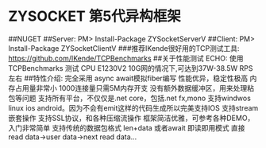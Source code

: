 ﻿# ZYSOCKET 第5代异构框架

##NUGET
##Server: PM> Install-Package ZYSocketServerV
##Client:  PM> Install-Package ZYSocketClientV
###推荐IKende很好用的TCP测试工具: https://github.com/IKende/TCPBenchmarks
##关于性能测试 ECHO:
使用TCPBenchmarks 测试 CPU  E1230V2  10G网的情况下,可达到37W-38.5W RPS左右
##特性介绍:
完全采用 async await模拟fiber编写
性能优异，稳定性极高
内存占用量非常小 1000连接量只需5M内存开支 
没有额外数据缓冲区，用来处理粘包等问题
支持所有平台，不仅仅是.net core，包括.net fx,mono
支持windwos linux ios android。因为不会有emit这样的代码生成所以完美支持IOS
支持stream嵌套操作
支持SSL协议，和各种压缩流操作
框架简洁优雅，可参考各种DEMO，入门非常简单
支持传统的数据包格式 len+data
或者await 即读即用模式 直接read data->user data->next read data...

